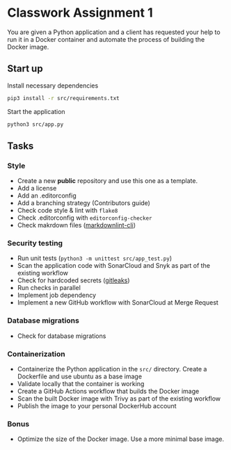 # Classwork Assignment 1

You are given a Python application and a client has requested your
help to run it in a Docker container and automate the process of
building the Docker image.

## Start up

Install necessary dependencies

```bash
pip3 install -r src/requirements.txt
```

Start the application

```bash
python3 src/app.py
```

## Tasks

### Style

- Create a new **public** repository and use this one as a template.
- Add a license
- Add an .editorconfig
- Add a branching strategy (Contributors guide)
- Check code style & lint with `flake8`
- Check .editorconfig with `editorconfig-checker`
- Check makrdown files ([markdownlint-cli](https://www.npmjs.com/package/cli-markdown))

### Security testing

- Run unit tests (`python3 -m unittest src/app_test.py`)
- Scan the application code with SonarCloud and Snyk as part of the existing workflow
- Check for hardcoded secrets ([gitleaks](https://github.com/gitleaks/gitleaks))
- Run checks in parallel
- Implement job dependency
- Implement a new GitHub workflow with SonarCloud at Merge Request

### Database migrations

- Check for database migrations

### Containerization

- Containerize the Python application in the `src/` directory.
  Create a Dockerfile and use ubuntu as a base image
- Validate locally that the container is working
- Create a GitHub Actions workflow that builds the Docker image
- Scan the built Docker image with Trivy as part of the existing workflow
- Publish the image to your personal DockerHub account

### Bonus

- Optimize the size of the Docker image. Use a more minimal base image.
